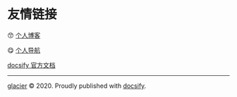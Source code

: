 # 友情链接




:kissing_smiling_eyes: [个人博客](blog.fpdan.cn)

:yum: [个人导航](top.fpdan.cn)

[docsify 官方文档](https://docsify.js.org/#/?id=docsify)

<hr/>
<footer>
<span><a href="https://github.com/GlacierBo">glacier</a> &copy; 2020.</span>
<span>Proudly published with <a href="https://github.com/docsifyjs/docsify" target="_blank">docsify</a>.</span>
</footer>